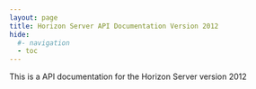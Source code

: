 ```yaml
---
layout: page
title: Horizon Server API Documentation Version 2012
hide:
  #- navigation
  - toc
---
```


This is a API documentation for the Horizon Server version 2012

<swagger-ui src="api-docs-8_1_GA.json"/>
